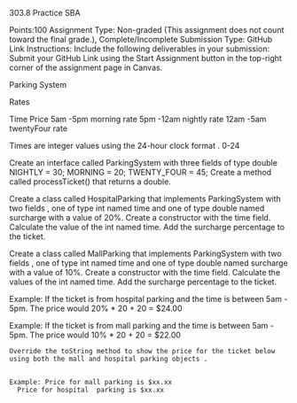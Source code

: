 
303.8 Practice SBA

Points:100
Assignment Type: Non-graded (This assignment does not count toward the final grade.),  Complete/Incomplete
Submission Type: 
GitHub Link 
Instructions: Include the following deliverables in your submission:
Submit your GitHub Link using the Start Assignment button in the top-right corner of the assignment page in Canvas.






Parking System





Rates


Time
Price
5am -5pm
 morning rate 
5pm -12am 
 nightly rate 
12am -5am 
 twentyFour rate 





Times are integer values using the 24-hour clock format . 0-24


Create an interface called ParkingSystem with three fields of type double  NIGHTLY = 30; MORNING = 20; TWENTY_FOUR = 45;
Create a method called processTicket() that returns a double.


Create a class called HospitalParking that implements ParkingSystem with two fields , one of type int named time and one of type double named surcharge with a value of 20%. Create a constructor with the time field.  Calculate the value of the int named time. Add the surcharge percentage to the ticket. 


Create a class called MallParking that implements ParkingSystem with two fields , one of type int named time and one of type double named surcharge with a value of 10%.  Create a constructor with the time field. Calculate the values of the int named time. Add the surcharge percentage to the ticket.


Example: If the ticket is from hospital parking and the time is between 5am - 5pm. The price would 20% * 20 + 20 = $24.00


Example: If the ticket is from mall parking and the time is between 5am - 5pm. The price would 10% * 20 + 20 = $22.00
 
	Override the toString method to show the price for the ticket below using both the mall and hospital parking objects . 


	Example: Price for mall parking is $xx.xx
      Price for hospital  parking is $xx.xx


